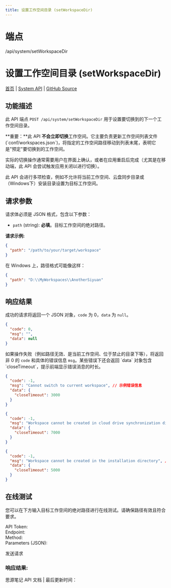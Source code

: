 ```yaml
---
title: 设置工作空间目录 (setWorkspaceDir)
---
```

# 端点

/api/system/setWorkspaceDir

# 设置工作空间目录 (setWorkspaceDir)

[首页](../index.html) | [System API](index.html) | [GitHub Source](https://github.com/siyuan-note/siyuan/blob/master/kernel/api/workspace.go#L265)

## 功能描述

此 API 端点 `POST /api/system/setWorkspaceDir` 用于设置要切换到的下一个工作空间目录。

**重要：**此 API **不会立即切换**工作空间。它主要负责更新工作空间列表文件 (\`conf/workspaces.json\`)，将指定的工作空间路径移动到列表末尾，表明它是"预定"要切换到的工作空间。

实际的切换操作通常需要用户在界面上确认，或者在应用重启后完成（尤其是在移动端，此 API 会尝试触发应用关闭以进行切换）。

此 API 会进行多项检查，例如不允许将当前工作空间、云盘同步目录或（Windows下）安装目录设置为目标工作空间。

## 请求参数

请求体必须是 JSON 格式，包含以下参数：

-   `path` (string): **必填**。目标工作空间的绝对路径。

**请求示例:**

```json
{
  "path": "/path/to/your/target/workspace"
}
```

在 Windows 上，路径格式可能像这样：

```json
{
  "path": "D:\\MyWorkspaces\\AnotherSiyuan"
}
```

## 响应结果

成功的请求将返回一个 JSON 对象，`code` 为 0，`data` 为 `null`。

```json
{
  "code": 0,
  "msg": "",
  "data": null
}
```

如果操作失败（例如路径无效、是当前工作空间、位于禁止的目录下等），将返回非 0 的 `code` 和具体的错误信息 `msg`。某些错误下还会返回 \`data\` 对象包含 \`closeTimeout\`，提示前端显示错误消息的时长。

```json
{
  "code": -1,
  "msg": "Cannot switch to current workspace", // 示例错误信息
  "data": {
    "closeTimeout": 3000
  }
}
```

```json
{
  "code": -1,
  "msg": "Workspace cannot be created in cloud drive synchronization directory", // 示例错误信息
  "data": {
    "closeTimeout": 7000
  }
}
```

```json
{
  "code": -1,
  "msg": "Workspace cannot be created in the installation directory", // 示例错误信息
  "data": {
    "closeTimeout": 5000
  }
}
```

## 在线测试

您可以在下方输入目标工作空间的绝对路径进行在线测试。请确保路径有效且符合要求。

API Token:   
Endpoint:   
Method:   
Parameters (JSON):  
  
发送请求

### 响应结果:

思源笔记 API 文档 | 最后更新时间：

